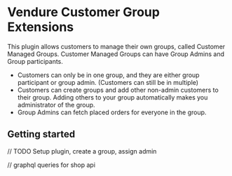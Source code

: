 # Vendure Customer Group Extensions

This plugin allows customers to manage their own groups, called Customer Managed Groups. Customer Managed Groups can have Group Admins and Group participants.

- Customers can only be in one group, and they are either group participant or group admin. (Customers can still be in multiple)
- Customers can create groups and add other non-admin customers to their group. Adding others to your group automatically makes you administrator of the group.
- Group Admins can fetch placed orders for everyone in the group.

## Getting started

// TODO Setup plugin, create a group, assign admin

// graphql queries for shop api
